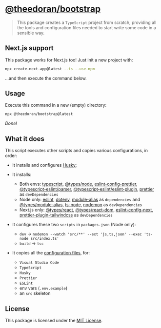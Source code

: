 # [@theedoran/bootstrap](https://github.com/theedoran/bootstrap)

> This package creates a `TypeScript` project from scratch, providing all the tools and configuration files needed to start write some code in a sensible way.

## Next.js support

This package works for Next.js too! Just init a new project with:

```bash
npx create-next-app@latest --ts --use-npm
```

...and then execute the command below.

## Usage

Execute this command in a new (empty) directory:

```bash
npx @theedoran/bootstrap@latest
```

_Done!_

## What it does

This script executes other scripts and copies various configurations, in order:

- It installs and configures [Husky](https://github.com/typicode/husky);
- It installs:

  - Both envs: [typescript](https://github.com/microsoft/TypeScript), [@types/node](https://github.com/DefinitelyTyped/DefinitelyTyped), [eslint-config-prettier](https://github.com/prettier/eslint-config-prettier), [@typescript-eslint/parser](https://github.com/typescript-eslint/typescript-eslint/tree/main/packages/parser), [@typescript-eslint/eslint-plugin](https://github.com/typescript-eslint/typescript-eslint/tree/main/packages/eslint-plugin), [prettier](https://github.com/prettier/prettier) as `devDependencies`
  - Node only: [eslint](https://github.com/eslint/eslint), [dotenv](https://github.com/motdotla/dotenv), [module-alias](https://github.com/ilearnio/module-alias) as `dependencies` and [@types/module-alias](https://github.com/DefinitelyTyped/DefinitelyTyped/tree/master/types/module-alias), [ts-node](https://github.com/TypeStrong/ts-node), [nodemon](https://github.com/remy/nodemon) as `devDependencies`
  - Next.js only: [@types/react](https://github.com/DefinitelyTyped/DefinitelyTyped/tree/master/types/react), [@types/react-dom](https://github.com/DefinitelyTyped/DefinitelyTyped/tree/master/types/react-dom), [eslint-config-next](https://github.com/vercel/next.js/tree/canary/packages/eslint-config-next), [prettier-plugin-tailwindcss](https://github.com/tailwindlabs/prettier-plugin-tailwindcss) as `devDependencies`

- It configures these two `scripts` in `packages.json` (Node only):

  - `dev` -> `nodemon --watch 'src/**' --ext 'js,ts,json' --exec 'ts-node src/index.ts'`
  - `build` -> `tsc`

- It copies all the [configuration files](https://github.com/theedoran/bootstrap/tree/main/files), for:
  - `Visual Studio Code`
  - `TypeScript`
  - `Husky`
  - `Prettier`
  - `ESLint`
  - env vars (`.env.example`)
  - an `src` skeleton

## License

This package is licensed under the [MIT License](https://opensource.org/licenses/MIT).
